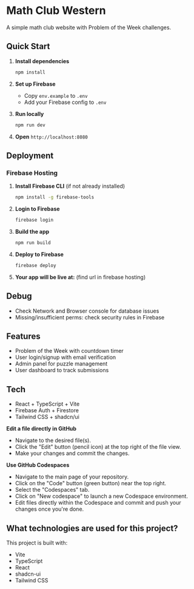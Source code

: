 # Math Club Western

A simple math club website with Problem of the Week challenges.

## Quick Start

1. **Install dependencies**

   ```bash
   npm install
   ```

2. **Set up Firebase**

   - Copy `env.example` to `.env`
   - Add your Firebase config to `.env`

3. **Run locally**

   ```bash
   npm run dev
   ```

4. **Open** `http://localhost:8080`

## Deployment

### Firebase Hosting

1. **Install Firebase CLI** (if not already installed)

   ```bash
   npm install -g firebase-tools
   ```

2. **Login to Firebase**

   ```bash
   firebase login
   ```

3. **Build the app**

   ```bash
   npm run build
   ```

4. **Deploy to Firebase**

   ```bash
   firebase deploy
   ```

5. **Your app will be live at:** (find url in firebase hosting)

## Debug

- Check Network and Browser console for database issues
- Missing/insufficient perms: check security rules in Firebase

## Features

- Problem of the Week with countdown timer
- User login/signup with email verification
- Admin panel for puzzle management
- User dashboard to track submissions

## Tech

- React + TypeScript + Vite
- Firebase Auth + Firestore
- Tailwind CSS + shadcn/ui

**Edit a file directly in GitHub**

- Navigate to the desired file(s).
- Click the "Edit" button (pencil icon) at the top right of the file view.
- Make your changes and commit the changes.

**Use GitHub Codespaces**

- Navigate to the main page of your repository.
- Click on the "Code" button (green button) near the top right.
- Select the "Codespaces" tab.
- Click on "New codespace" to launch a new Codespace environment.
- Edit files directly within the Codespace and commit and push your changes once you're done.

## What technologies are used for this project?

This project is built with:

- Vite
- TypeScript
- React
- shadcn-ui
- Tailwind CSS
